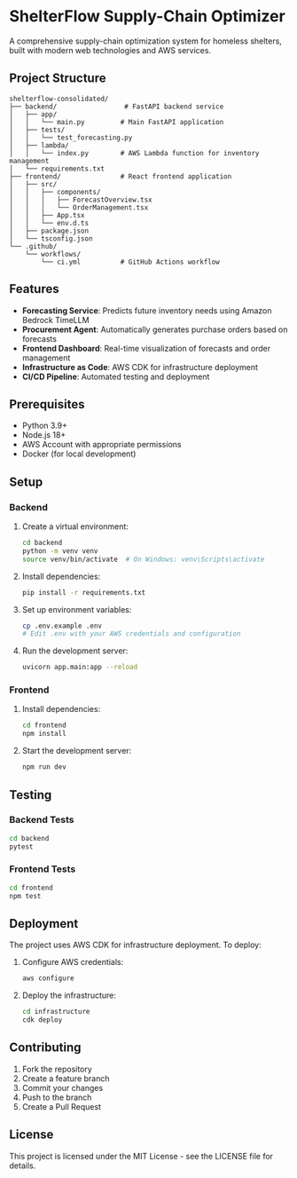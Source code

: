 # ShelterFlow Supply-Chain Optimizer

A comprehensive supply-chain optimization system for homeless shelters, built with modern web technologies and AWS services.

## Project Structure

```
shelterflow-consolidated/
├── backend/                 # FastAPI backend service
│   ├── app/
│   │   └── main.py         # Main FastAPI application
│   ├── tests/
│   │   └── test_forecasting.py
│   ├── lambda/
│   │   └── index.py        # AWS Lambda function for inventory management
│   └── requirements.txt
├── frontend/               # React frontend application
│   ├── src/
│   │   ├── components/
│   │   │   ├── ForecastOverview.tsx
│   │   │   └── OrderManagement.tsx
│   │   ├── App.tsx
│   │   └── env.d.ts
│   ├── package.json
│   └── tsconfig.json
└── .github/
    └── workflows/
        └── ci.yml          # GitHub Actions workflow
```

## Features

- **Forecasting Service**: Predicts future inventory needs using Amazon Bedrock TimeLLM
- **Procurement Agent**: Automatically generates purchase orders based on forecasts
- **Frontend Dashboard**: Real-time visualization of forecasts and order management
- **Infrastructure as Code**: AWS CDK for infrastructure deployment
- **CI/CD Pipeline**: Automated testing and deployment

## Prerequisites

- Python 3.9+
- Node.js 18+
- AWS Account with appropriate permissions
- Docker (for local development)

## Setup

### Backend

1. Create a virtual environment:
   ```bash
   cd backend
   python -m venv venv
   source venv/bin/activate  # On Windows: venv\Scripts\activate
   ```

2. Install dependencies:
   ```bash
   pip install -r requirements.txt
   ```

3. Set up environment variables:
   ```bash
   cp .env.example .env
   # Edit .env with your AWS credentials and configuration
   ```

4. Run the development server:
   ```bash
   uvicorn app.main:app --reload
   ```

### Frontend

1. Install dependencies:
   ```bash
   cd frontend
   npm install
   ```

2. Start the development server:
   ```bash
   npm run dev
   ```

## Testing

### Backend Tests
```bash
cd backend
pytest
```

### Frontend Tests
```bash
cd frontend
npm test
```

## Deployment

The project uses AWS CDK for infrastructure deployment. To deploy:

1. Configure AWS credentials:
   ```bash
   aws configure
   ```

2. Deploy the infrastructure:
   ```bash
   cd infrastructure
   cdk deploy
   ```

## Contributing

1. Fork the repository
2. Create a feature branch
3. Commit your changes
4. Push to the branch
5. Create a Pull Request

## License

This project is licensed under the MIT License - see the LICENSE file for details. 